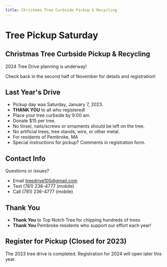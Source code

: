 ```yaml
---
title: Christmas Tree Curbside Pickup & Recycling
---
```


# Tree Pickup Saturday

## Christmas Tree Curbside Pickup & Recycling

2024 Tree Drive planning is underway!

Check back in the second half of November for details and registration!

## Last Year's Drive

* Pickup day was Saturday, January 7, 2023. 
* **THANK YOU** to all who registered!
* Place your tree curbside by 9:00 am.
* Donate $15 per tree.
* No tinsel, nails/screws or ornaments should be left on the tree.
* No artificial trees, tree stands, wire, or other metal.
* For residents of Pembroke, MA
* Special instructions for pickup? Comments in registration form.

## Contact Info

Questions or issues?
* Email <treedrive105@gmail.com>
* Text (781) 236-4777 (mobile)
* Call (781) 236-4777 (mobile)

## Thank You

* **Thank You** to Top Notch Tree for chipping hundreds of trees
* **Thank You** Pembroke residents who support our effort each year!

## Register for Pickup (Closed for 2023)

The 2023 tree drive is completed. Registration for 2024 will open later this year.

<!-- {{< register-form >}}
 -->
